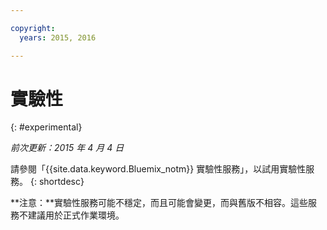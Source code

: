 ```yaml
---

copyright:
  years: 2015, 2016

---
```


# 實驗性
{: #experimental}

*前次更新：2015 年 4 月 4 日*

請參閱「{{site.data.keyword.Bluemix_notm}} 實驗性服務」，以試用實驗性服務。
{: shortdesc} 



**注意：**實驗性服務可能不穩定，而且可能會變更，而與舊版不相容。這些服務不建議用於正式作業環境。 

